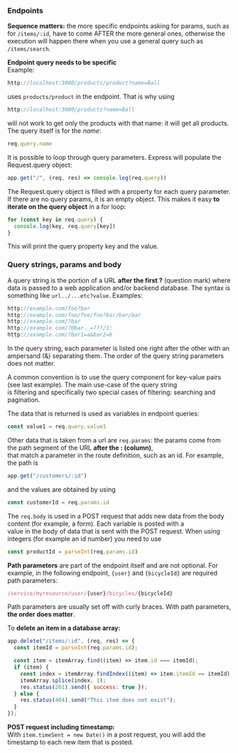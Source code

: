 ### Endpoints

**Sequence matters:** the more specific endpoints asking for params, such as for `/items/:id`, have to come AFTER the more general ones, otherwise the execution will happen there when you use a general query such as `/items/search`.

**Endpoint query needs to be specific**  
Example:  
``` javascript
http://localhost:3000/products/product?name=Ball
```
uses `products/product` in the endpoint. That is why using 
``` javascript
http://localhost:3000/products?name=Ball
```
will not work to get only the products with that name: it will get all products. The query itself is for the *name*:  
``` javascript
req.query.name
```


It is possible to loop through query parameters. Express will populate the Request.query object:  
``` javascript
app.get("/", (req, res) => console.log(req.query))
```  
The Request.query object is filled with a property for each query parameter. If there are no query params, it is an empty object. This makes it easy **to iterate on the query object** in a for loop:  
``` javascript
for (const key in req.query) {
  console.log(key, req.query[key])
}
```
This will print the query property key and the value.  

### Query strings, params and body

A query string is the portion of a URL **after the first ?** (question mark) where data is passed to a web application and/or backend database. The syntax is something like `url../...etc?value`. Examples:  
``` javascript
http://example.com/foo?bar
http://example.com/foo/foo/foo?bar/bar/bar
http://example.com/?bar
http://example.com/?@bar._=???/1:
http://example.com/?bar1=a&bar2=b
```
In the query string, each parameter is listed one right after the other with an ampersand (&) separating them. The order of the query string parameters does not matter.

A common convention is to use the query component for key-value pairs (see last example). The main use-case of the query string  
is filtering and specifically two special cases of filtering: searching and pagination. 

The data that is returned is used as variables in endpoint queries:  
``` javascript
const value1 = req.query.value1
``` 

Other data that is taken from a url are `req.params`: the params come from the path segment of the URL **after the : (column)**,  
that match a parameter in the route definition, such as an id. For example, the path is  
``` javascript
app.get("/customers/:id")
```
and the values are obtained by using 
``` javascript
const customerId = req.params.id
```

The `req.body` is used in a POST request that adds new data from the body content (for example, a form). Each variable is posted with a   
value in the body of data that is sent with the POST request. When using integers (for example an id number) you need to use  
``` javascript
const productId = parseInt(req.params.id)
```

**Path parameters** are part of the endpoint itself and are not optional. For example, in the following endpoint, `{user}` and `{bicycleId}` are required path parameters:  
``` javascript
/service/myresource/user/{user}/bicycles/{bicycleId}
```
Path parameters are usually set off with curly braces. With path parameters, **the order does matter**.

To **delete an item in a database array:**  
``` javascript
app.delete("/items/:id", (req, res) => {
  const itemId = parseInt(req.params.id);

  const item = itemArray.find((item) => item.id === itemId);
  if (item) {
    const index = itemArray.findIndex((item) => item.itemId == itemId);
    itemArray.splice(index, 1);
    res.status(201).send({ success: true });
  } else {
    res.status(404).send("This item does not exist");
  }
});
```

**POST request including timestamp:**  
With `item.timeSent = new Date()` in a post request, you will add the timestamp to each new item that is posted.
